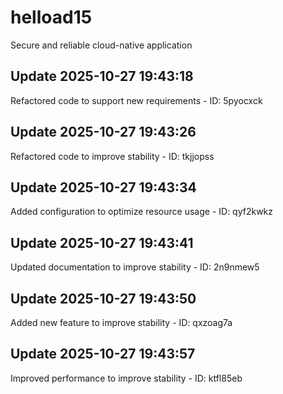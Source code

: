 # helload15
Secure and reliable cloud-native application

## Update 2025-10-27 19:43:18
Refactored code to support new requirements - ID: 5pyocxck


## Update 2025-10-27 19:43:26
Refactored code to improve stability - ID: tkjjopss


## Update 2025-10-27 19:43:34
Added configuration to optimize resource usage - ID: qyf2kwkz


## Update 2025-10-27 19:43:41
Updated documentation to improve stability - ID: 2n9nmew5


## Update 2025-10-27 19:43:50
Added new feature to improve stability - ID: qxzoag7a


## Update 2025-10-27 19:43:57
Improved performance to improve stability - ID: ktfl85eb

